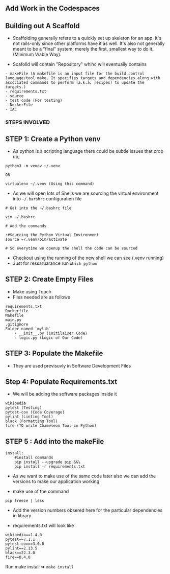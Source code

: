 ## Add Work in the Codespaces

## Building out A Scaffold 

- Scaffolding generally refers to a quickly set up skeleton for an app. It's not rails-only since other platforms have it as well. It's also not generally meant to be a "final" system; merely the first, smallest way to do it. (Minimum Viable Way).

- Scafolld will contain "Repository" whihc will eventually contains
```
- makeFile (A makefile is an input file for the build control language/tool make. It specifies targets and dependencies along with associated commands to perform (a.k.a. recipes) to update the targets.)
- requirements.txt
- source
- test code (For testing)
- DockerFile 
- IAC
```

### STEPS INVOLVED

## STEP 1: Create a Python venv
- As python is a scripting language there could be subtle issues that crop up; 
```
python3 -m venev ~/.venv

OR

virtualenv ~/.venv (Using this command)
```


- As we will open lots of Shells we are sourcing the virtual environment into `~/.barshrc` configuration file
```
# Get into the ~/.bashrc file

vim ~/.bashrc

# Add the commands

:#Sourcing the Python Virtual Environment
source ~/.venv/bin/activate

# So everytime we openup the shell the code can be sourced
```

- Checkout using the running of the new shell we can see (.venv running) 
- Just for ressaruarance run `which python`

## STEP 2: Create Empty Files

- Make using Touch
- Files needed are as follows
```
requirements.txt
Dockerfile
Makefile
main.py
.gitignore
Folder named `mylib`
    - __init__.py (Initilaiser Code)
    - logic.py (Logic of Our Code)

```

## STEP 3: Populate the Makefile

- They are used previsuvly in Software Development Files

## Step 4: Populate Requirements.txt

- We will be adding the software packages inside it

```
wikipedia
pytest (Testing)
pytest-cov (Code Coverage)
pylint (Linting Tool)
black (Formatting Tool)
fire (TO write Chameleon Tool in Python)
```

## STEP 5 : Add into the makeFile

```
install:
    #install commands
    pip install --upgrade pip &&\
    pip install -r requirements.txt
```
- As we want to make use of the same code later also we can add the versions to make our application working

- make use of the command
```
pip freeze | less
```

- Add the version numbers obsered here for the particular dependencies in library

- requirements.txt will look like
```
wikipedia==1.4.0
pytest==7.1.1
pytest-cov==3.0.0
pylint==2.13.5
black==22.3.0
fire==0.4.0
```
Run make install => ``` make install ```